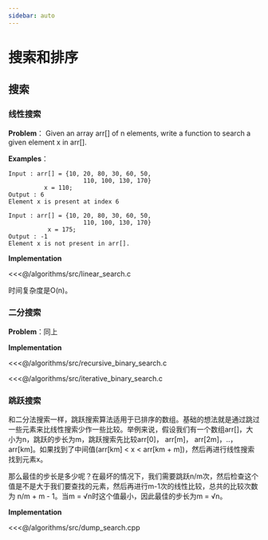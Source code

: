 ```yaml
---
sidebar: auto
---
```


# 搜索和排序

## 搜索
### 线性搜索
**Problem**： Given an array arr[] of n elements, write a function to search a given element x in arr[].

**Examples**：
```
Input : arr[] = {10, 20, 80, 30, 60, 50, 
                     110, 100, 130, 170}
          x = 110;
Output : 6
Element x is present at index 6

Input : arr[] = {10, 20, 80, 30, 60, 50, 
                     110, 100, 130, 170}
           x = 175;
Output : -1
Element x is not present in arr[].
```

**Implementation**

<<<@/algorithms/src/linear_search.c

时间复杂度是O(n)。

### 二分搜索
**Problem**：同上

**Implementation**

<<<@/algorithms/src/recursive_binary_search.c

<<<@/algorithms/src/iterative_binary_search.c

### 跳跃搜索
和二分法搜索一样，跳跃搜索算法适用于已排序的数组。基础的想法就是通过跳过一些元素来比线性搜索少作一些比较。举例来说，假设我们有一个数组arr[]，大小为n，跳跃的步长为m，跳跃搜索先比较arr[0]， arr[m]， arr[2m]，..， arr[km]。如果找到了中间值(arr[km] < x < arr[km + m])，然后再进行线性搜索找到元素x。

那么最佳的步长是多少呢？在最坏的情况下，我们需要跳跃n/m次，然后检查这个值是不是大于我们要查找的元素，然后再进行m-1次的线性比较，总共的比较次数为 n/m + m - 1。当m = √n时这个值最小，因此最佳的步长为m = √n。

**Implementation**

<<<@/algorithms/src/dump_search.cpp

